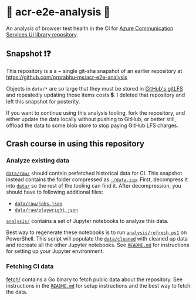 # 🚧 acr-e2e-analysis 🚧

An analysis of browser test health in the CI for [Azure Communication Services UI library repository](https://github.com/azure/communication-ui-library).

## Snapshot ❗❓

This repository is a a ~ single git-sha snapshot of an earlier repository at
https://github.com/prprabhu-ms/acr-e2e-analysis

Objects in `data/*` are so large that they must be stored in [GitHub's gitLFS](https://docs.github.com/en/repositories/working-with-files/managing-large-files/about-git-large-file-storage) and repeatedly updating those items costs 💲. I deleted that repository and left this snapshot for posterity.

If you want to continue using this analysis tooling, fork the repository, and either update the data locally without pushing to GitHub, or better still, offload the data to some blob store to stop paying GitHub LFS charges.

## Crash course in using this repository

### Analyze existing data

[`data/raw/`](./data/raw/) should contain prefetched historical data for CI. This snapshot instead contains the folder compressed as [`./data.zip`](./data.zip). First, decompress it into [`data/`](./data) so the rest of the tooling can find it. After decompression, you should have to following additional files:

- [`data/raw/jobs.json`](./data/raw/jobs.json)
- [`data/raw/playwright.json`](./data/raw/playwright.json)

[`analysis/`](./analysis/) contains a set of Jupyter notebooks to analyze this data.

Best way to regenerate these notebooks is to run [`analysis/refresh.ps1`](./analysis/refresh.ps1) on PowerShell. This script will populate the [`data/cleaned`](./data/cleaned/) with cleaned up data and recreate all the other Jupyter notebooks. See [`README.md`](./analysis/README.md) for instructions for setting up your Jupyter environment.

### Fetching CI data

[fetch/](./fetch/) contains a Go binary to fetch public data about the repository. See instructions in the [`README.md`](./fetch/README.md) for setup instructions and the best way to fetch the data.